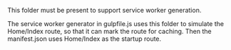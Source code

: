 ﻿This folder must be present to support service worker generation. 

The service worker generator in gulpfile.js uses this folder to simulate
the Home/Index route, so that it can mark the route for caching. Then the 
manifest.json uses Home/Index as the startup route.